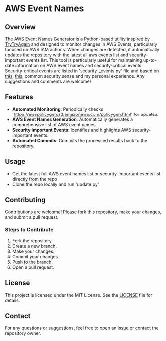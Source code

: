# AWS Event Names

## Overview
The AWS Event Names Generator is a Python-based utility inspired by [TryTryAgain](https://github.com/TryTryAgain/aws-iam-actions-list) and designed to monitor changes in AWS Events, particularly focused on AWS IAM actions. When changes are detected, it automatically updates the repository with the latest all aws events list and security-important events list. This tool is particularly useful for maintaining up-to-date information on AWS event names and security-critical events. Security-critical events are listed in 'security-_events.py' file and based on [this](https://github.com/HackTricks-wiki/hacktricks-cloud/tree/master/pentesting-cloud/aws-security), [this](https://www.gorillastack.com/news/important-aws-cloudtrail-security-events-tracking), common security sense and my personal experience. Any suggestions and comments are welcome!

## Features
 - **Automated Monitoring**: Periodically checks 'https://awspolicygen.s3.amazonaws.com/policygen.html' for updates.
 - **AWS Event Names Generation**: Automatically generates a comprehensive list of AWS event names.
 - **Security Important Events**: Identifies and highlights AWS security-important events.
 - **Automated Commits**: Commits the processed results back to the repository.

 ## Usage
 - Get the latest full AWS event names list or security-important events list directly from the repo
 - Clone the repo locally and run 'update.py'

## Contributing
Contributions are welcome! Please fork this repository, make your changes, and submit a pull request.

### Steps to Contribute
1. Fork the repository.
2. Create a new branch.
3. Make your changes.
4. Commit your changes.
5. Push to the branch.
6. Open a pull request.

## License
This project is licensed under the MIT License. See the [LICENSE](LICENSE) file for details.

## Contact
For any questions or suggestions, feel free to open an issue or contact the repository owner.
